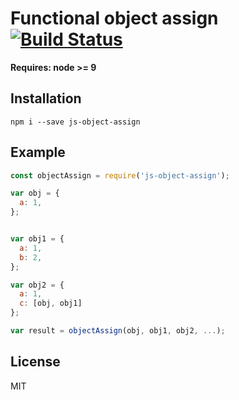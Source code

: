 # Functional object assign [![Build Status](https://travis-ci.org/iamdevonbutler/js-object-assign.svg?branch=master)](https://travis-ci.org/iamdevonbutler/js-object-assign)

**Requires: node >= 9**

## Installation
```
npm i --save js-object-assign
```

## Example
```javascript
const objectAssign = require('js-object-assign');

var obj = {
  a: 1,
};


var obj1 = {
  a: 1,
  b: 2,
};

var obj2 = {
  a: 1,
  c: [obj, obj1]
};

var result = objectAssign(obj, obj1, obj2, ...);

```

## License
MIT
